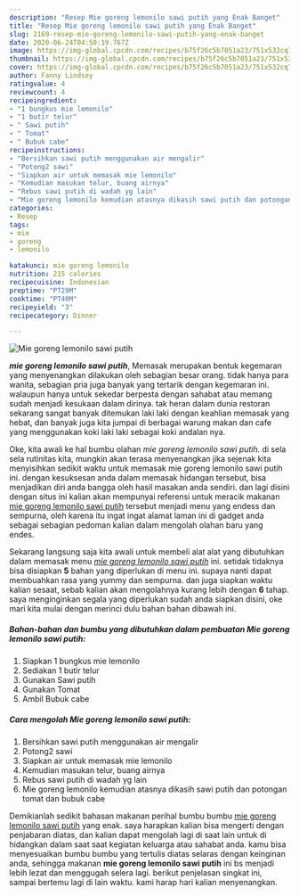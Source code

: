 ```yaml
---
description: "Resep Mie goreng lemonilo sawi putih yang Enak Banget"
title: "Resep Mie goreng lemonilo sawi putih yang Enak Banget"
slug: 2169-resep-mie-goreng-lemonilo-sawi-putih-yang-enak-banget
date: 2020-06-24T04:50:19.767Z
image: https://img-global.cpcdn.com/recipes/b75f26c5b7051a23/751x532cq70/mie-goreng-lemonilo-sawi-putih-foto-resep-utama.jpg
thumbnail: https://img-global.cpcdn.com/recipes/b75f26c5b7051a23/751x532cq70/mie-goreng-lemonilo-sawi-putih-foto-resep-utama.jpg
cover: https://img-global.cpcdn.com/recipes/b75f26c5b7051a23/751x532cq70/mie-goreng-lemonilo-sawi-putih-foto-resep-utama.jpg
author: Fanny Lindsey
ratingvalue: 4
reviewcount: 4
recipeingredient:
- "1 bungkus mie lemonilo"
- "1 butir telur"
- " Sawi putih"
- " Tomat"
- " Bubuk cabe"
recipeinstructions:
- "Bersihkan sawi putih menggunakan air mengalir"
- "Potong2 sawi"
- "Siapkan air untuk memasak mie lemonilo"
- "Kemudian masukan telur, buang airnya"
- "Rebus sawi putih di wadah yg lain"
- "Mie goreng lemonilo kemudian atasnya dikasih sawi putih dan potongan tomat dan bubuk cabe"
categories:
- Resep
tags:
- mie
- goreng
- lemonilo

katakunci: mie goreng lemonilo 
nutrition: 215 calories
recipecuisine: Indonesian
preptime: "PT29M"
cooktime: "PT40M"
recipeyield: "3"
recipecategory: Dinner

---
```



![Mie goreng lemonilo sawi putih](https://img-global.cpcdn.com/recipes/b75f26c5b7051a23/751x532cq70/mie-goreng-lemonilo-sawi-putih-foto-resep-utama.jpg)

<b><i>mie goreng lemonilo sawi putih</i></b>, Memasak merupakan bentuk kegemaran yang menyenangkan dilakukan oleh sebagian besar orang. tidak hanya para wanita, sebagian pria juga banyak yang tertarik dengan kegemaran ini. walaupun hanya untuk sekedar berpesta dengan sahabat atau memang sudah menjadi kesukaan dalam dirinya. tak heran dalam dunia restoran sekarang sangat banyak ditemukan laki laki dengan keahlian memasak yang hebat, dan banyak juga kita jumpai di berbagai warung makan dan cafe yang menggunakan koki laki laki sebagai koki andalan nya.

Oke, kita awali ke hal bumbu olahan <i>mie goreng lemonilo sawi putih</i>. di sela sela rutinitas kita, mungkin akan terasa menyenangkan jika sejenak kita menyisihkan sedikit waktu untuk memasak mie goreng lemonilo sawi putih ini. dengan kesuksesan anda dalam memasak hidangan tersebut, bisa menjadikan diri anda bangga oleh hasil masakan anda sendiri. dan lagi disini dengan situs ini kalian akan mempunyai referensi untuk meracik makanan <u>mie goreng lemonilo sawi putih</u> tersebut menjadi menu yang endess dan sempurna, oleh karena itu ingat ingat alamat laman ini di gadget anda sebagai sebagian pedoman kalian dalam mengolah olahan baru yang endes.




Sekarang langsung saja kita awali untuk membeli alat alat yang dibutuhkan dalam memasak menu <u><i>mie goreng lemonilo sawi putih</i></u> ini. setidak tidaknya bisa disiapkan <b>5</b> bahan yang diperlukan di menu ini. supaya nanti dapat membuahkan rasa yang yummy dan sempurna. dan juga siapkan waktu kalian sesaat, sebab kalian akan mengolahnya kurang lebih dengan <b>6</b> tahap. saya menginginkan segala yang diperlukan sudah anda siapkan disini, oke mari kita mulai dengan merinci dulu bahan bahan dibawah ini.

<!--inarticleads1-->

##### Bahan-bahan dan bumbu yang dibutuhkan dalam pembuatan Mie goreng lemonilo sawi putih:

1. Siapkan 1 bungkus mie lemonilo
1. Sediakan 1 butir telur
1. Gunakan  Sawi putih
1. Gunakan  Tomat
1. Ambil  Bubuk cabe




<!--inarticleads2-->

##### Cara mengolah Mie goreng lemonilo sawi putih:

1. Bersihkan sawi putih menggunakan air mengalir
1. Potong2 sawi
1. Siapkan air untuk memasak mie lemonilo
1. Kemudian masukan telur, buang airnya
1. Rebus sawi putih di wadah yg lain
1. Mie goreng lemonilo kemudian atasnya dikasih sawi putih dan potongan tomat dan bubuk cabe




Demikianlah sedikit bahasan makanan perihal bumbu bumbu <u>mie goreng lemonilo sawi putih</u> yang enak. saya harapkan kalian bisa mengerti dengan penjabaran diatas, dan kalian dapat mengolah lagi di saat lain untuk di hidangkan dalam saat saat kegiatan keluarga atau sahabat anda. kamu bisa menyesuaikan bumbu bumbu yang tertulis diatas selaras dengan keinginan anda, sehingga makanan <b>mie goreng lemonilo sawi putih</b> ini bs menjadi lebih lezat dan menggugah selera lagi. berikut penjelasan singkat ini, sampai bertemu lagi di lain waktu. kami harap hari kalian menyenangkan.
